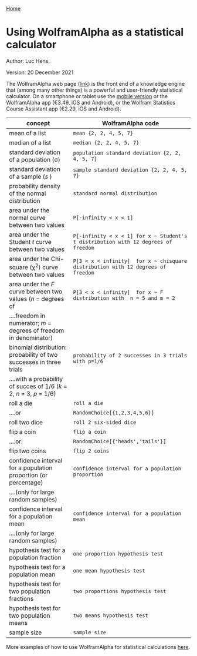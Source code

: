[Home](https://luc-hens.github.io/)

# Using WolframAlpha as a statistical calculator

Author: Luc Hens. 

Version: 20 December 2021

The WolframAlpha web page ([link](http://wolframalpha.com)) is the front end of a knowledge engine that (among many other things) is a powerful and user-friendly statistical calculator. On a smartphone or tablet use the [mobile version](http://m.wolframalpha.com) or the WolframAlpha app (&euro;3.49, iOS and Android), or the Wolfram Statistics Course Assistant app (&euro;2.29, iOS and Android).

| concept                                       |  WolframAlpha code                     |
|-----------------------------------------------|----------------------------------------|
| mean of a list                                | `mean {2, 2, 4, 5, 7}`                 | 
| median of a list                              | `median {2, 2, 4, 5, 7}`               |
| standard deviation of a population (&sigma;)  | `population standard deviation {2, 2, 4, 5, 7}` |
| standard deviation of a sample (*s* )         | `sample standard deviation {2, 2, 4, 5, 7}`
| probability density of the normal distribution | `standard normal distribution`        | 
| area under the normal curve between two values |  `P[-infinity < x < 1]`               |
| area under the Student *t* curve between two values | `P[-infinity < x < 1] for x ~ Student's t distribution with 12 degrees of freedom ` |
| area under the Chi-square (&#967;<sup>2</sup>) curve between two values  | `P[3 < x < infinity]  for x ~ chisquare distribution with 12 degrees of freedom `   | 
| area under the *F* curve between two values (*n* = degrees of | `P[3 < x < infinity]  for x ~ F distribution with  n = 5 and m = 2 ` |
|....freedom in numerator; *m* = degrees of freedom in denominator) |  |
| binomial distribution: probability of two successes in three trials | `probability of 2 successes in 3 trials with p=1/6 ` | 
|....with a probability of succes of 1/6 (*k* = 2, *n* = 3, *p* = 1/6) |                |
| roll a die                                   | `roll a die`                            |              
|....or                                       | `RandomChoice[{1,2,3,4,5,6}]`           |
| roll two dice                                | `roll 2 six-sided dice`                 | 
| flip a coin                                  | `flip a coin`                           |
|....or:                                      | `RandomChoice[{'heads','tails'}]`       | 
| flip two coins                               | `flip 2 coins`                          |
| confidence interval for a population proportion (or percentage) | `confidence interval for a population proportion` | 
| ....(only for large random samples)          |                                         |
| confidence interval for a population mean    | `confidence interval for a population mean` |
| ....(only for large random samples)          |                                         |
| hypothesis test for a population fraction    | `one proportion hypothesis test`        |
| hypothesis test for a population mean        | `one mean hypothesis test`              |
| hypothesis test for two population fractions | `two proportions hypothesis test`       |
| hypothesis test for two population means     | `two means hypothesis test`             |
| sample size                                  | `sample size`                           |

More examples of how to use WolframAlpha for statistical calculations [here](http://www.wolframalpha.com/examples/Statistics.html).


